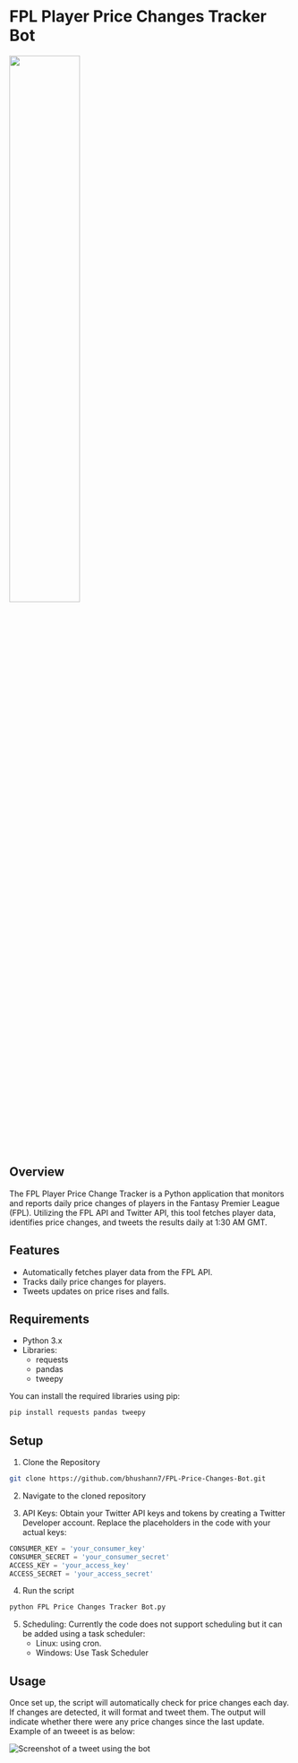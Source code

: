 #  FPL Player Price Changes Tracker Bot



<img src="[https://i.imgur.com/ZWnhY9T.png](https://github.com/bhushann7/FPL-Price-Changes-Bot/blob/main/FPL%20X%20logo.jpg?raw=true)" width=50% height=50%>

## Overview
The FPL Player Price Change Tracker is a Python application that monitors and reports daily price changes of players in the Fantasy Premier League (FPL). Utilizing the FPL API and Twitter API, this tool fetches player data, identifies price changes, and tweets the results daily at 1:30 AM GMT.

## Features
- Automatically fetches player data from the FPL API.
- Tracks daily price changes for players.
- Tweets updates on price rises and falls.

## Requirements
- Python 3.x
- Libraries:
  - requests
  - pandas
  - tweepy

You can install the required libraries using pip:

```bash
pip install requests pandas tweepy
```

## Setup

1) Clone the Repository

```bash
git clone https://github.com/bhushann7/FPL-Price-Changes-Bot.git
```

2) Navigate to the cloned repository

3) API Keys:
Obtain your Twitter API keys and tokens by creating a Twitter Developer account. Replace the placeholders in the code with your actual keys:

```python
CONSUMER_KEY = 'your_consumer_key'
CONSUMER_SECRET = 'your_consumer_secret'
ACCESS_KEY = 'your_access_key'
ACCESS_SECRET = 'your_access_secret'
```

4) Run the script

```bash
python FPL Price Changes Tracker Bot.py
```

5) Scheduling:
    Currently the code does not support scheduling but it can be added using a task scheduler:
    - Linux: using cron.
    - Windows: Use Task Scheduler

## Usage
Once set up, the script will automatically check for price changes each day. If changes are detected, it will format and tweet them. The output will indicate whether there were any price changes since the last update. Example of an tweeet is as below:

![Screenshot of a tweet using the bot](https://github.com/bhushann7/FPL-Price-Changes-Bot/blob/main/Twitter%20post%20screenshot.png?raw=true)

